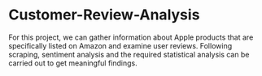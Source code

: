 # Customer-Review-Analysis
For this project, we can gather information about Apple products that are specifically listed on Amazon and examine user reviews. Following scraping, sentiment analysis and the required statistical analysis can be carried out to get meaningful findings.
